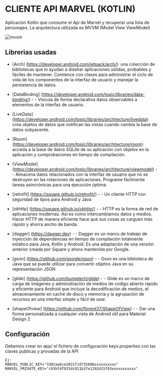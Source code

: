 # CLIENTE API MARVEL (KOTLIN)

Aplicación Kotlin que consume el Api de Marvel y recuperar una lista de personajes.
La arquitectura utilizada es MVVM (Model View ViewModel)

![mvvm](https://user-images.githubusercontent.com/19550736/47259068-57edf780-d49c-11e8-9190-8fb8ff21b052.png)

## Librerias usadas

  * [Arch] (https://developer.android.com/jetpack/arch/): una colección de bibliotecas que lo ayudan a diseñar aplicaciones sólidas, probables y fáciles de mantener. Comience con clases para administrar el ciclo de vida de los componentes de la interfaz de usuario y manejar la persistencia de datos.
  * [DataBinding] (https://developer.android.com/topic/libraries/data-binding/) - - Vincula de forma declarativa datos observables a elementos de la interfaz de usuario.
  * [LiveData] (https://developer.android.com/topic/libraries/architecture/livedata): crea objetos de datos que notifican las vistas cuando cambia la base de datos subyacente.
  * [Room] (https://developer.android.com/topic/libraries/architecture/room): acceda a la base de datos SQLite de su aplicación con objetos en la aplicación y comprobaciones en tiempo de compilación.
  * [ViewModel] (https://developer.android.com/topic/libraries/architecture/viewmodel) - - Almacena datos relacionados con la interfaz de usuario que no se destruyen en las rotaciones de aplicaciones. Programe fácilmente tareas asincrónicas para una ejecución óptima.

  * [retrofit] (https://square.github.io/retrofit/) - - Un cliente HTTP con seguridad de tipos para Android y Java
  * [okhttp] (https://square.github.io/okhttp/) - - HTTP es la forma de red de aplicaciones modernas. Así es como intercambiamos datos y medios. Hacer HTTP de manera eficiente hace que sus cosas se carguen más rápido y ahorra ancho de banda.
  * [dagger] (https://dagger.dev) - - Dagger es un marco de trabajo de inyección de dependencias en tiempo de compilación totalmente estático para Java, Kotlin y Android. Es una adaptación de una versión anterior creada por Square y ahora mantenida por Google.
  * [gson] (https://github.com/google/gson) - - Gson es una biblioteca de Java que se puede utilizar para convertir objetos Java en su representación JSON
  * [glide] (https://github.com/bumptech/glide) - - Glide es un marco de carga de imágenes y administración de medios de código abierto rápido y eficiente para Android que incluye la decodificación de medios, el almacenamiento en caché de disco y memoria y la agrupación de recursos en una interfaz simple y fácil de usar.
  * [shapeOfview] (https://github.com/florent37/ShapeOfView) - - Dar una forma personalizada a cualquier vista de Android útil para Material Design 2
 
 ## Configuración

 Debemos crear en app/ el fichero de configuración keys.properties con las claves publicas y provadas de la API

    Ej:
    MARVEL_PUBLIC_KEY="7d92ae6ce2031f1d735806xxxxxxxxxx"
    MARVEL_PRIVATE_KEY="c93bfdf925dc911b37e1392d15f03exxxxxxxxxx"

